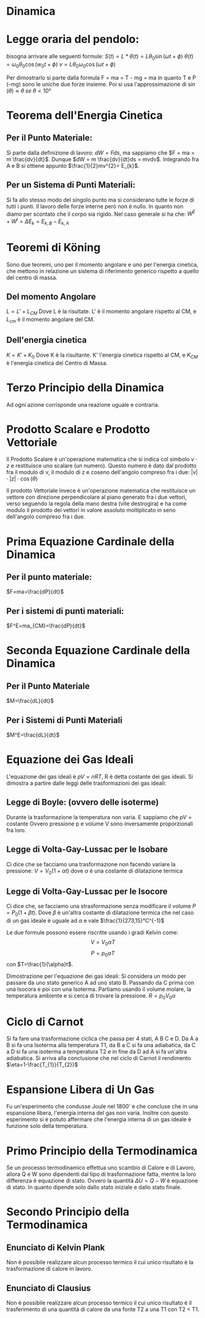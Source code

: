# Dinamica

# Legge oraria del pendolo:
bisogna arrivare alle seguenti formule:
$S(t) = L*\theta(t) = L\theta_{0}\sin(\omega t+\phi)$
$\theta(t)=\omega_{0}\theta_{0}\cos(w_{0}t+\phi)$
$v=L\theta_{0}\omega_{0}\cos(\omega t+\phi)$

Per dimostrarlo si parte dalla formula F = ma = T - mg = ma in quanto T e P (-mg) sono le uniche due forze insieme. Poi si usa l'approssimazione di $\sin(\theta) \approx\theta \; se \;\theta < 10°$

# Teorema dell'Energia Cinetica
## Per il Punto Materiale:
Si parte dalla definizione di lavoro: $dW = F ds$, ma sappiamo che $F = ma = m \frac{dv}{dt}$. Dunque $dW = m \frac{dv}{dt}ds = mvdv$. Integrando fra A e B si ottiene appunto $\frac{1}{2}mv^{2}= E_{k}$.

## Per un Sistema di Punti Materiali:
Si fa allo stesso modo del singolo punto ma si considerano tutte le forze di tutti i punti. Il lavoro delle forze interne però non è nullo. In quanto non diamo per scontato che il corpo sia rigido. Nel caso generale si ha che:
$W^{E}+W^{I}=\Delta E_{k} = E_{k,B}-E_{k,A}$

# Teoremi di Köning
Sono due teoremi, uno per il momento angolare e uno per l'energia cinetica, che mettono in relazione un sistema di riferimento generico rispetto a quello del centro di massa.

## Del momento Angolare
$L=L'+L_{CM}$
Dove L è la risultate. L' è il momento angolare rispetto al CM, e $L_{cm}$ è il momento angolare del CM.

## Dell'energia cinetica
$K = K'+K_{0}$
Dove K è la risultante. K' l'energia cinetica rispetto al CM, e $K_{CM}$ è l'energia cinetica del Centro di Massa.

# Terzo Principio della Dinamica
Ad ogni azione corrisponde una reazione uguale e contraria.

# Prodotto Scalare e Prodotto Vettoriale
Il Prodotto Scalare è un'operazione matematica che si indica col simbolo $v\cdot z$ e restituisce uno scalare (un numero). Questo numero è dato dal prodotto fra il modulo di v, il modulo di z e coseno dell'angolo compreso fra i due: $|v|\cdot|z|\cdot \cos(\theta)$

Il prodotto Vettoriale invece è un'operazione matematica che restituisce un vettore con direzione perpendicolare al piano generato fra i due vettori, verso seguendo la regola della mano destra (vite destrogira) e ha come modulo il prodotto dei vettori in valore assoluto moltiplicato in seno dell'angolo compreso fra i due.

# Prima Equazione Cardinale della Dinamica
## Per il punto materiale:
$F=ma=\frac{dP}{dt}$

## Per i sistemi di punti materiali:
$F^E=ma_{CM}=\frac{dP}{dt}$

# Seconda Equazione Cardinale della Dinamica
## Per il Punto Materiale
$M=\frac{dL}{dt}$

## Per i Sistemi di Punti Materiali
$M^E=\frac{dL}{dt}$
# Equazione dei Gas Ideali
L'equazione dei gas ideali è $pV = nRT$, R è detta costante dei gas ideali. Si dimostra a partire dalle leggi delle trasformazioni dei gas ideali:

## Legge di Boyle: (ovvero delle isoterme)
Durante la trasformazione la temperatura non varia. E sappiamo che $pV=\text{costante}$ Ovvero pressione p e volume V sono inversamente proporzionali fra loro.

## Legge di Volta-Gay-Lussac per le Isobare
Ci dice che se facciamo una trasformazione non facendo variare la pressione: $V= V_{0}(1+\alpha t)$ dove $\alpha$ è una costante di dilatazione termica

## Legge di Volta-Gay-Lussac per le Isocore
Ci dice che, se facciamo una strasformazione senza modificare il volume $P=P_{0}(1+\beta t)$. Dove $\beta$ è un'altra costante di dilatazione termica che nel caso di un gas ideale è uguale ad $\alpha$ e vale $\frac{1}{273,15}°C^{-1}$

Le due formule possono essere riscritte usando i gradi Kelvin come:$$V=V_{0}\alpha T$$
$$P=p_{0}\alpha T$$con $T=\frac{1}{\alpha}t$.

Dimostrazione per l'equazione dei gas ideali:
Si considera un modo per passare da uno stato generico A ad uno stato B. Passando da C prima con una Isocora e poi con una Isoterma. Partiamo usando il volume molare, la temperatura ambiente e si cerca di trovare la pressione. $R=p_{0}V_{0}\alpha$

# Ciclo di Carnot
Si fa fare una trasformazione ciclica che passa per 4 stati, A B C e D. Da A a B si fa una Isoterma alla temperatura T1, da B a C si fa una adiabatica, da C a D si fa una isoterma a temperatura T2 e in fine da D ad A si fa un'altra adiabatica. Si arriva alla conclusione che nel ciclo di Carnot il rendimento $\eta=1-\frac{T_{1}}{T_{2}}$

# Espansione Libera di Un Gas
Fu un'esperimento che condusse Joule nel 1800' e che concluse che in una espansione libera, l'energia interna del gas non varia. Inoltre con questo esperimento si è potuto affermare che l'energia interna di un gas ideale è funzione solo della temperatura.

# Primo Principio della Termodinamica
Se un processo termodinamico effettua uno scambio di Calore e di Lavoro, allora Q e W sono dipendenti dal tipo di trasformazione fatta, mentre la loro differenza è equazione di stato. Ovvero la quantità $\Delta U=Q-W$ è equazione di stato. In quanto dipende solo dallo stato iniziale e dallo stato finale.

# Secondo Principio della Termodinamica
## Enunciato di Kelvin Plank
Non è possibile realizzare alcun processo termico il cui unico risultato è la trasformazione di calore in lavoro.
## Enunciato di Clausius
Non è possibile realizzare alcun processo termico il cui unico risultato  è il trasferimento di una quantità di calore da una fonte T2 a una T1 con T2 < T1.